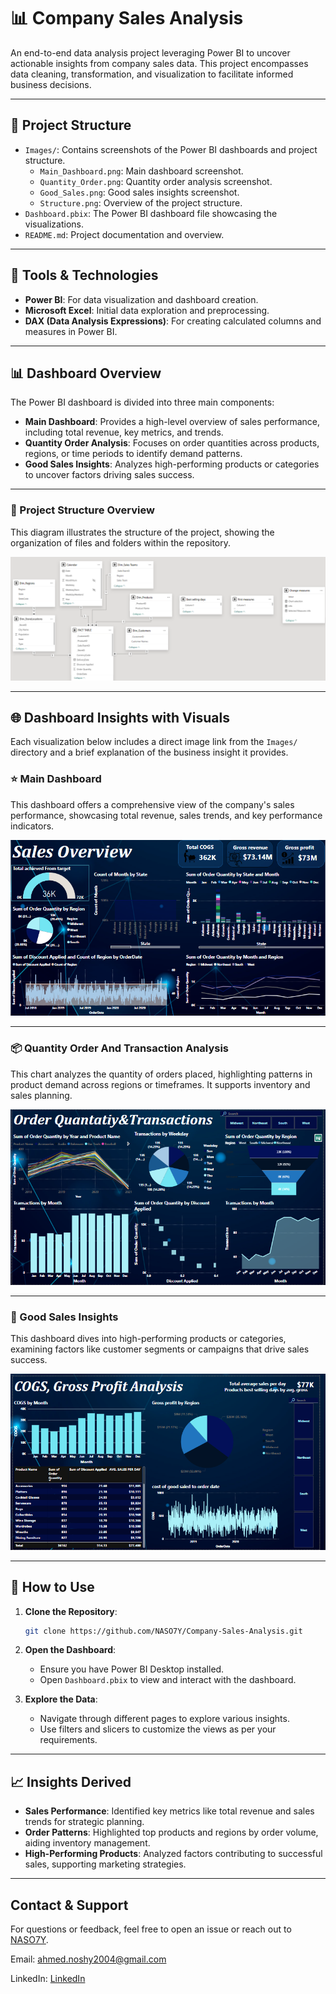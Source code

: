 
# 📊 Company Sales Analysis

An end-to-end data analysis project leveraging Power BI to uncover actionable insights from company sales data. This project encompasses data cleaning, transformation, and visualization to facilitate informed business decisions.

---

## 📁 Project Structure

* `Images/`: Contains screenshots of the Power BI dashboards and project structure.
  - `Main_Dashboard.png`: Main dashboard screenshot.
  - `Quantity_Order.png`: Quantity order analysis screenshot.
  - `Good_Sales.png`: Good sales insights screenshot.
  - `Structure.png`: Overview of the project structure.
* `Dashboard.pbix`: The Power BI dashboard file showcasing the visualizations.
* `README.md`: Project documentation and overview.

---

## 🧰 Tools & Technologies

* **Power BI**: For data visualization and dashboard creation.
* **Microsoft Excel**: Initial data exploration and preprocessing.
* **DAX (Data Analysis Expressions)**: For creating calculated columns and measures in Power BI.

---

## 📊 Dashboard Overview

The Power BI dashboard is divided into three main components:

* **Main Dashboard**: Provides a high-level overview of sales performance, including total revenue, key metrics, and trends.
* **Quantity Order Analysis**: Focuses on order quantities across products, regions, or time periods to identify demand patterns.
* **Good Sales Insights**: Analyzes high-performing products or categories to uncover factors driving sales success.

---

### 🔄 Project Structure Overview

This diagram illustrates the structure of the project, showing the organization of files and folders within the repository.

![Project Structure](Images/Structure.png)


---

## 🌐 Dashboard Insights with Visuals

Each visualization below includes a direct image link from the `Images/` directory and a brief explanation of the business insight it provides.

### ⭐ Main Dashboard

This dashboard offers a comprehensive view of the company's sales performance, showcasing total revenue, sales trends, and key performance indicators.

![Main Dashboard](Images/Main.png)


---

### 📦 Quantity Order And Transaction Analysis

This chart analyzes the quantity of orders placed, highlighting patterns in product demand across regions or timeframes. It supports inventory and sales planning.

![Quantity Order Analysis](Images/order_quantity_Transacions.png)


---

### 🌟 Good Sales Insights

This dashboard dives into high-performing products or categories, examining factors like customer segments or campaigns that drive sales success.

![Good Sales Insights](Images/good_sales.png)



---

## 📝 How to Use

1. **Clone the Repository**:

   ```bash
   git clone https://github.com/NASO7Y/Company-Sales-Analysis.git
   ```

2. **Open the Dashboard**:

   - Ensure you have Power BI Desktop installed.
   - Open `Dashboard.pbix` to view and interact with the dashboard.

3. **Explore the Data**:

   - Navigate through different pages to explore various insights.
   - Use filters and slicers to customize the views as per your requirements.

---

## 📈 Insights Derived

- **Sales Performance**: Identified key metrics like total revenue and sales trends for strategic planning.
- **Order Patterns**: Highlighted top products and regions by order volume, aiding inventory management.
- **High-Performing Products**: Analyzed factors contributing to successful sales, supporting marketing strategies.

---

## **Contact & Support**

For questions or feedback, feel free to open an issue or reach out to [NASO7Y](https://github.com/NASO7Y).

Email: ahmed.noshy2004@gmail.com

LinkedIn: [LinkedIn](https://www.linkedin.com/in/nos7y/)
